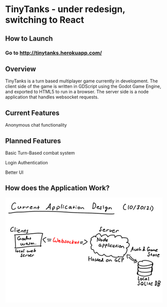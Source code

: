 # TinyTanks - under redesign, switching to React

## How to Launch

### Go to http://tinytanks.herokuapp.com/

## Overview

TinyTanks is a turn based multiplayer game currently in development. The client side of the game is written in GDScript using the Godot Game Engine, and exported to HTML5 to run in a browser. The server side is a node application that handles websocket requests.

## Current Features

Anonymous chat functionality

## Planned Features

Basic Turn-Based combat system

Login Authentication

Better UI

## How does the Application Work?

![alt text](https://github.com/NickCheng0921/TinyTanks/blob/main/design_doc.png)
